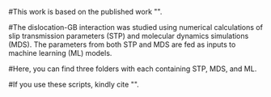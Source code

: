 #This work is based on the published work "".

#The dislocation-GB interaction was studied using numerical calculations of slip transmission parameters (STP) and molecular dynamics simulations (MDS). The parameters from both STP and MDS are fed as inputs to machine learning (ML) models.

#Here, you can find three folders with each containing STP, MDS, and ML. 

#If you use these scripts, kindly cite "". 
